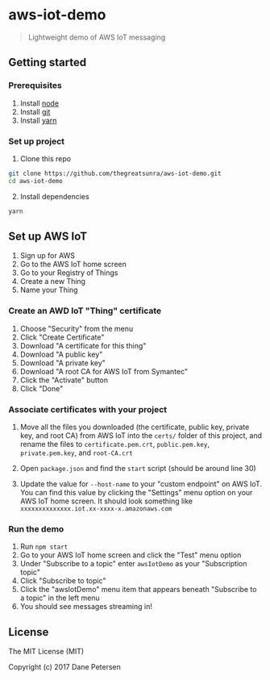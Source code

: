 # aws-iot-demo

> Lightweight demo of AWS IoT messaging

## Getting started

### Prerequisites

1) Install [node](https://nodejs.org/en/)
2) Install [git](https://git-scm.com/downloads)
3) Install [yarn](https://yarnpkg.com/lang/en/docs/install/)

### Set up project

1) Clone this repo
```bash
git clone https://github.com/thegreatsunra/aws-iot-demo.git
cd aws-iot-demo
```

2) Install dependencies
```bash
yarn
```

## Set up AWS IoT

1) Sign up for AWS
2) Go to the AWS IoT home screen
3) Go to your Registry of Things
4) Create a new Thing
5) Name your Thing

### Create an AWD IoT "Thing" certificate

1) Choose "Security" from the menu
2) Click "Create Certificate"
3) Download "A certificate for this thing"
4) Download "A public key"
5) Download "A private key"
6) Download "A root CA for AWS IoT from Symantec"
7) Click the "Activate" button
8) Click "Done"

### Associate certificates with your project

1) Move all the files you downloaded (the certificate, public key, private key, and root CA) from AWS IoT into the `certs/` folder of this project, and rename the files to `certificate.pem.crt`, `public.pem.key`, `private.pem.key`, and `root-CA.crt`

2) Open `package.json` and find the `start` script (should be around line 30)

4) Update the value for `--host-name` to your "custom endpoint" on AWS IoT. You can find this value by clicking the "Settings" menu option on your AWS IoT home screen. It should look something like `xxxxxxxxxxxxxx.iot.xx-xxxx-x.amazonaws.com`

### Run the demo

1) Run `npm start`
2) Go to your AWS IoT home screen and click the "Test" menu option
3) Under "Subscribe to a topic" enter `awsIotDemo` as your "Subscription topic"
4) Click "Subscribe to topic"
5) Click the "awsIotDemo" menu item that appears beneath "Subscribe to a topic" in the left menu
6) You should see messages streaming in!

## License

The MIT License (MIT)

Copyright (c) 2017 Dane Petersen
